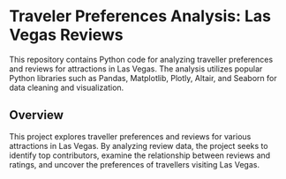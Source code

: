 # Traveler Preferences Analysis: Las Vegas Reviews
This repository contains Python code for analyzing traveller preferences and reviews for attractions in Las Vegas. 
The analysis utilizes popular Python libraries such as Pandas, Matplotlib, Plotly, Altair, and Seaborn for data cleaning and visualization.

## Overview
This project explores traveller preferences and reviews for various attractions in Las Vegas. 
By analyzing review data, the project seeks to identify top contributors, examine the relationship between reviews and ratings, 
and uncover the preferences of travellers visiting Las Vegas.
